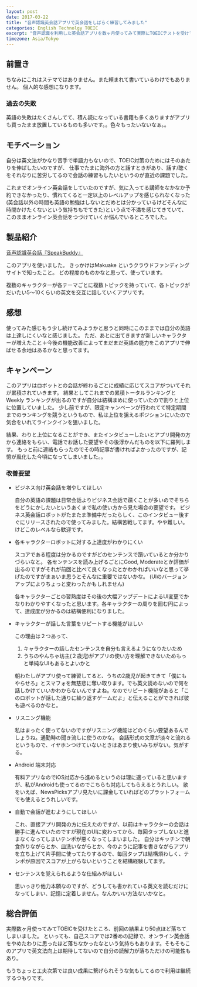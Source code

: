 ```yaml
---
layout: post
date: 2017-03-22
title: "音声認識英会話アプリで英会話をしばらく練習してみました"
categories: English Technolgy TOEIC
excerpt: "音声認識を利用した英会話アプリを数ヶ月使ってみて実際にTOEICテストを受けてみました。"
timezone: Asia/Tokyo
---
```


## 前置き

ちなみにこれはステマではありません。また頼まれて書いているわけでもありません。
個人的な感想になります。

### 過去の失敗

英語の失敗はたくさんしてて、積ん読になっている書籍も多くありますがアプリも買ったまま放置しているものも多いです。。色々もったいないなぁ。。

## モチベーション

自分は英文法がかなり苦手で単語力もないので、TOEIC対策のためにはそのあたりを伸ばしたいのですが、
仕事でたまに海外の方と話すときがあり、話す/聴くをそれなりに苦労してるので会話の練習もしたいというのが直近の課題でした。

これまでオンライン英会話をしていたのですが、気に入ってる講師をなかなか予約できなかったり、慣れてくると一定以上のレベルアップを感じられなくなった (英会話以外の時間も英語の勉強はしないとだめとは分かっているけどそんなに時間かけたくないという気持ちもでてきた)という点で不満を感じてきていて、このままオンライン英会話をつづけていくか悩んでいるところでした。


## 製品紹介

[音声認識英会話『SpeakBuddy』](https://itunes.apple.com/jp/app/%E9%9F%B3%E5%A3%B0%E8%AA%8D%E8%AD%98%E8%8B%B1%E4%BC%9A%E8%A9%B1-speakbuddy/id1129621266?mt=8)

このアプリを使いました。
きっかけはMakuake というクラウドファンディングサイトで知ったこと。
どの程度のものかなと思って、使っています。

複数のキャラクターが各テーマごとに複数トピックを持っていて、各トピックがだいたい5〜10くらいの英文を交互に話していくアプリです。


## 感想

使ってみた感じもう少し続けてみようかと思うと同時にこのままでは自分の英語は上達しにくいなと感じました。
ただ、あとに出てきますが新しいキャラクターが増えたこと＋今後の機能改善によってまだまだ英語の能力をこのアプリで伸ばせる余地はあるかなと思ってます。

## キャンペーン

このアプリはロボットとの会話が終わるごとに成績に応じてスコアがついてそれが累積されていきます。
結果としてこれまでの累積トータルランキングとWeekly ランキングが出るのですが自分は結構まめに使っていたので割りと上位に位置していました。
少し前ですが、限定キャンペーンが行われてて特定期間までのランキングを競うというもので、私は上位を狙えるポジションにいたので気合をいれてラインクインを狙いました。

結果、わりと上位になることができ、またインタビューしたいとアプリ開発の方から連絡をもらい、電話でお話した要望やその後浮かんだものを以下に羅列します。
もっと前に連絡もらったのでその時記事が書ければよかったのですが、記憶が風化した今頃になってしまいました。。


### 改善要望


- ビジネス向け英会話を増やしてほしい

  自分の英語の課題は日常会話よりビジネス会話で躓くことが多いのでそちらをどうにかしたいというあくまで私の使い方から見た場合の要望です。
  ビジネス英会話ロボットがたまたま準備中だったらしく、このインタビュー後すぐにリリースされたので使ってみました。結構苦戦してます。やや難しい。けどこのレベルなら歓迎です。

- 各キャラクターロボットに対する上達度がわかりにくい

  スコアである程度は分かるのですがどのセンテンスで躓いているとか分かりづらいなと。
  各センテンスを読み上げるごとにGood, Moderateとか評価が出るのですがそれが前回と比べて良くなったとかわかればいいなと思って挙げたのですがまぁいま思うとそんなに重要ではないかな。
  (UIのバージョンアップによりちょっと変わったかもしれません)

  各キャラクターごとの習熟度はその後の大幅アップデートによるUI変更でかなりわかりやすくなったと思います。各キャラクターの周りを囲む円によって、達成度が分かるのは結構便利になりました。

- キャラクターが話した言葉をリピートする機能がほしい

  この理由は２つあって、
  1. キャラクターの話したセンテンスを自分も言えるようになりたいため
  2. うちのやんちゃ坊主(２歳児)がアプリの使い方を理解できないためもっと単純なUIもあるとよいかと

  朝わたしがアプリ使って練習してると、うちの2歳児が起きてきて「僕にもやらせろ」とスマフォを無慈悲に奪い取ります。でも英文読めないので何を話しかけていいかわからないんですよね。なのでリピート機能があると「このロボットが話した通りに繰り返すゲームだよ」と伝えることができれば彼も遊べるのかなと。

- リスニング機能

  私はまったく使ってないのですがリスニング機能はどのくらい要望あるんでしょうね。通勤時の聞き流しに使うのかな。
  会話形式の文章が淡々と流れるというもので、イヤホンつけていないときはあまり使いみちがない。気がする。

- Android 端末対応

  有料アプリなのでiOS対応から進めるというのは理に適っていると思いますが、私がAndroidも使ってるのでこちらも対応してもらえるとうれしい。
  欲をいえば、NewsPicksアプリ見たいに課金していればどのプラットフォームでも使えるとうれしいです。

- 自動で会話が進むようにしてほしい

  これ、直接アプリ開発の方に伝えたのですが、以前はキャラクターの会話は勝手に進んでいたのですが現在のUIに変わってから、毎回タップしないと進まなくなってしまいテンポが悪くなってしまいました。
  自分はキッチンで朝食作りながらとか、皿洗いながらとか、今のように記事を書きながらアプリを立ち上げて片手間に使ってたりするので、毎回タップは結構煩わしく、テンポが原因でスコアが上がらないということを結構経験してます。

- センテンスを覚えられるような仕組みがほしい

  思いっきり他力本願なのですが、どうしても書かれている英文を読むだけになってしまい、記憶に定着しません。なんかいい方法ないかなと。

## 総合評価

実際数ヶ月使ってみてTOEICを受けたところ、前回の結果より50点ほど落ちてしまいました。
といっても、自己スコアでは2番めの記録で、オンライン英会話をやめたわりに思ったほど落ちなかったなという気持ちもあります。そもそもこのアプリで英文法向上は期待してないので自分の読解力が落ちただけの可能性もあり。

もうちょっと工夫次第では良い成果に繋げられそうな気もしてるので利用は継続するつもりです。